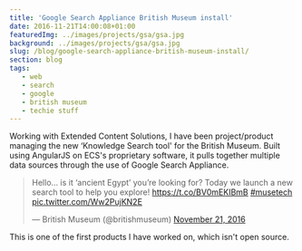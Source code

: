 ```yaml
---
title: 'Google Search Appliance British Museum install'
date: 2016-11-21T14:00:08+01:00
featuredImg: ../images/projects/gsa/gsa.jpg
background: ../images/projects/gsa/gsa.jpg
slug: /blog/google-search-appliance-british-museum-install/
section: blog
tags:
   - web
   - search
   - google
   - british museum
   - techie stuff
---
```

Working with Extended Content Solutions, I have been project/product managing the new &#8216;Knowledge Search tool' for the British Museum. Built using AngularJS on ECS's proprietary software, it pulls together multiple data sources through the use of Google Search Appliance.

<blockquote class="twitter-tweet" data-lang="en"><p lang="en" dir="ltr">Hello… is it ‘ancient Egypt’ you’re looking for? Today we launch a new search tool to help you explore! <a href="https://t.co/BV0mEKIBmB">https://t.co/BV0mEKIBmB</a> <a href="https://twitter.com/hashtag/musetech?src=hash&amp;ref_src=twsrc%5Etfw">#musetech</a> <a href="https://t.co/Ww2PujKN2E">pic.twitter.com/Ww2PujKN2E</a></p>&mdash; British Museum (@britishmuseum) <a href="https://twitter.com/britishmuseum/status/800676280970674176?ref_src=twsrc%5Etfw">November 21, 2016</a></blockquote>


This is one of the first products I have worked on, which isn't open source.
